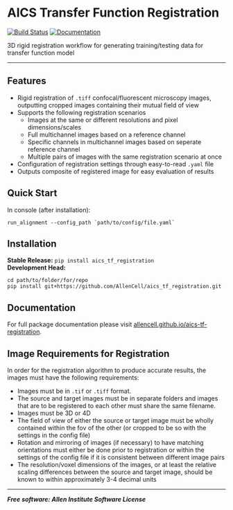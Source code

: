 # AICS Transfer Function Registration

[![Build Status](https://github.com/allencell/aics-tf-registration/workflows/Build%20Master/badge.svg)](https://github.com/AllenCell/aics-tf-registration/actions)
[![Documentation](https://github.com/allencell/aics-tf-registration/workflows/Documentation/badge.svg)](https://allencell.github.io/aics-tf-registration)

3D rigid registration workflow for generating training/testing data for transfer function model

---

## Features
* Rigid registration of `.tiff` confocal/fluorescent microscopy images, outputting cropped images containing their mutual field of view
* Supports the following registration scenarios
	* Images at the same or different resolutions and pixel dimensions/scales
	* Full multichannel images based on a reference channel
	* Specific channels in multichannel images based on seperate reference channel
	* Multiple pairs of images with the same registration scenario at once
* Configuration of registration settings through easy-to-read `.yaml` file
* Outputs composite of registered image for easy evaluation of results

## Quick Start
In console (after installation):
```console
run_alignment --config_path `path/to/config/file.yaml`
```

## Installation
**Stable Release:** `pip install aics_tf_registration`<br>
**Development Head:** 
```console
cd path/to/folder/for/repo
pip install git+https://github.com/AllenCell/aics_tf_registration.git

```

## Documentation
For full package documentation please visit [allencell.github.io/aics-tf-registration](https://allencell.github.io/aics-tf-registration).

## Image Requirements for Registration
In order for the registration algorithm to produce accurate results, the images must have the following requirements:

* Images must be in `.tif` or `.tiff` format. 
* The source and target images must be in separate folders and images that are to be registered to each other must share the same filename.
* Images must be 3D or 4D
* The field of view of either the source or target image must be wholly contained within the fov of the other (or cropped to be so with the settings in the config file)
* Rotation and mirroring of images (if necessary) to have matching orientations must either be done prior to registration or within the settings of the config file if it is consistent between different image pairs 
* The resolution/voxel dimensions of the images, or at least the relative scaling differences between the source and target image, should be known to within approximately 3-4 decimal units




***
***Free software: Allen Institute Software License***

